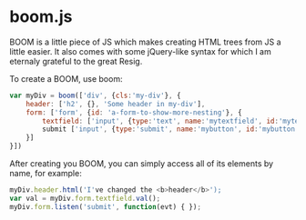 boom.js
=======

BOOM is a little piece of JS which makes creating HTML trees
from JS a little easier. It also comes with some jQuery-like syntax
for which I am eternaly grateful to the great Resig.

To create a BOOM, use boom:

```javascript
var myDiv = boom(['div', {cls:'my-div'}, {
    header: ['h2', {}, 'Some header in my-div'],
    form: ['form', {id: 'a-form-to-show-more-nesting'}, {
        textfield: ['input', {type:'text', name:'mytextfield', id:'mytextfield'}],
        submit ['input', {type:'submit', name:'mybutton', id:'mybutton', value:'My value'}],
    }]
}])
```

After creating you BOOM, you can simply access all of its elements by name,
for example:

```javascript
myDiv.header.html('I've changed the <b>header</b>');
var val = myDiv.form.textfield.val();
myDiv.form.listen('submit', function(evt) { });
```